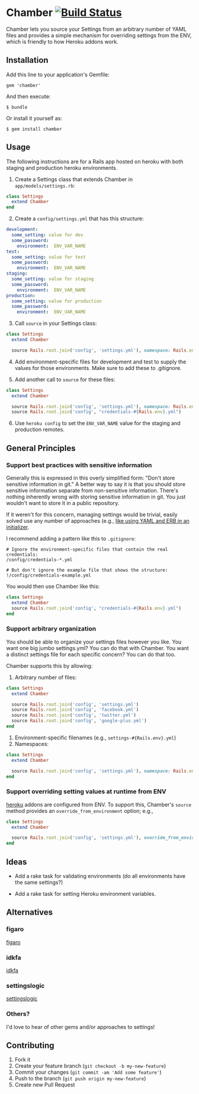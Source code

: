 # Chamber [![Build Status](https://travis-ci.org/stevenhallen/chamber.png)](https://travis-ci.org/stevenhallen/chamber)

Chamber lets you source your Settings from an arbitrary number of YAML files and
provides a simple mechanism for overriding settings from the ENV, which is
friendly to how Heroku addons work.

## Installation

Add this line to your application's Gemfile:

    gem 'chamber'

And then execute:

    $ bundle

Or install it yourself as:

    $ gem install chamber

## Usage

The following instructions are for a Rails app hosted on heroku with both
staging and production heroku environments.

1.  Create a Settings class that extends Chamber in `app/models/settings.rb`:

```ruby
class Settings
  extend Chamber
end
```

2.  Create a `config/settings.yml` that has this structure:

```yaml
development:
  some_setting: value for dev
  some_password:
    environment:  ENV_VAR_NAME
test:
  some_setting: value for test
  some_password:
    environment:  ENV_VAR_NAME
staging:
  some_setting: value for staging
  some_password:
    environment:  ENV_VAR_NAME
production:
  some_setting: value for production
  some_password:
    environment:  ENV_VAR_NAME
```

3.  Call `source` in your Settings class:

```ruby
class Settings
  extend Chamber

  source Rails.root.join('config', 'settings.yml'), namespace: Rails.env, override_from_environment: true
```

4.  Add environment-specific files for development and test to supply the values
    for those environments.  Make sure to add these to .gitignore.

5.  Add another call to `source` for these files:

```ruby
class Settings
  extend Chamber

  source Rails.root.join('config', 'settings.yml'), namespace: Rails.env, override_from_environment: true
  source Rails.root.join('config', "credentials-#{Rails.env}.yml")
```

6.  Use `heroku config` to set the `ENV_VAR_NAME` value for the staging and
    production remotes.

## General Principles

### Support best practices with sensitive information

Generally this is expressed in this overly simplified form:  "Don't store
sensitive information in git."  A better way to say it is that you should store
sensitive information separate from non-sensitive information.  There's nothing
inherently wrong with storing sensitive information in git.  You just wouldn't
want to store it in a public repository.

If it weren't for this concern, managing settings would be trivial, easily
solved use any number of approaches (e.g., [like using YAML and ERB in an
initializer](http://urgetopunt.com/rails/2009/09/12/yaml-config-with-erb.html).

I recommend adding a pattern like this to `.gitignore`:

```
# Ignore the environment-specific files that contain the real credentials:
/config/credentials-*.yml

# But don't ignore the example file that shows the structure:
!/config/credentials-example.yml
```

You would then use Chamber like this:

```ruby
class Settings
  extend Chamber
  source Rails.root.join('config', "credentials-#{Rails.env}.yml")
end
```

### Support arbitrary organization

You should be able to organize your settings files however you like.  You want
one big jumbo settings.yml?  You can do that with Chamber.  You want a distinct
settings file for each specific concern?  You can do that too.

Chamber supports this by allowing:

1.  Arbitrary number of files:

```ruby
class Settings
  extend Chamber

  source Rails.root.join('config', 'settings.yml')
  source Rails.root.join('config', 'facebook.yml')
  source Rails.root.join('config', 'twitter.yml')
  source Rails.root.join('config', 'google-plus.yml')
end
```

1.  Environment-specific filenames (e.g., `settings-#{Rails.env}.yml`)
1.  Namespaces:

```ruby
class Settings
  extend Chamber

  source Rails.root.join('config', 'settings.yml'), namespace: Rails.env
end
```

### Support overriding setting values at runtime from ENV

[heroku](http://heroku.com) addons are configured from ENV.  To support this,
Chamber's `source` method provides an `override_from_environment` option; e.g.,

```ruby
class Settings
  extend Chamber

  source Rails.root.join('config', 'settings.yml'), override_from_environment: true
end
```

## Ideas

* Add a rake task for validating environments (do all environments have the same
  settings?)

* Add a rake task for setting Heroku environment variables.

## Alternatives

### figaro

[figaro](https://github.com/laserlemon/figaro)

### idkfa

[idkfa](https://github.com/bendyworks/idkfa)

### settingslogic

[settingslogic](https://github.com/binarylogic/settingslogic)

### Others?

I'd love to hear of other gems and/or approaches to settings!

## Contributing

1. Fork it
2. Create your feature branch (`git checkout -b my-new-feature`)
3. Commit your changes (`git commit -am 'Add some feature'`)
4. Push to the branch (`git push origin my-new-feature`)
5. Create new Pull Request
